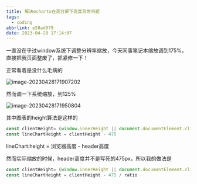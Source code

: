 ```yaml
---
title: 解决echarts在高分屏下高度异常问题
tags:
  - coding
abbrlink: e58ad079
date: 2023-04-28 17:14:07
---
```


一直没在乎过window系统下调整分辨率缩放，今天同事笔记本缩放调到175%，直接把我页面整废了，抓紧修一下！



正常看着是没什么毛病的

![image-20230428171907202](解决echarts在高分屏下高度异常问题/image-20230428171907202.png)

然而调一下系统缩放，到125%

![image-20230428171950804](解决echarts在高分屏下高度异常问题/image-20230428171950804.png)

其中图表的height算法是这样的

```javascript
const clientHeight= (window.innerHeight || document.documentElement.clientHeight || document.body.clientHeight)
const lineChartHeight = clientHeight - 475
```

lineChart:height = 浏览器高度 - header高度

然而实际缩放的时候，header高度并不是写死的475px，所以我的做法是

```javascript
const clientHeight= (window.innerHeight || document.documentElement.clientHeight || document.body.clientHeight)
const lineChartHeight = clientHeight - 475 / ratio
```

